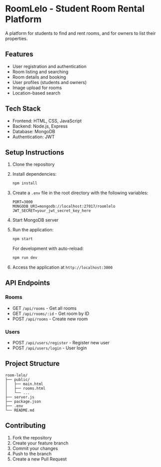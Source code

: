 # RoomLelo - Student Room Rental Platform

A platform for students to find and rent rooms, and for owners to list their properties.

## Features

- User registration and authentication
- Room listing and searching
- Room details and booking
- User profiles (students and owners)
- Image upload for rooms
- Location-based search

## Tech Stack

- Frontend: HTML, CSS, JavaScript
- Backend: Node.js, Express
- Database: MongoDB
- Authentication: JWT

## Setup Instructions

1. Clone the repository
2. Install dependencies:
   ```bash
   npm install
   ```

3. Create a `.env` file in the root directory with the following variables:
   ```
   PORT=3000
   MONGODB_URI=mongodb://localhost:27017/roomlelo
   JWT_SECRET=your_jwt_secret_key_here
   ```

4. Start MongoDB server

5. Run the application:
   ```bash
   npm start
   ```

   For development with auto-reload:
   ```bash
   npm run dev
   ```

6. Access the application at `http://localhost:3000`

## API Endpoints

### Rooms
- GET `/api/rooms` - Get all rooms
- GET `/api/rooms/:id` - Get room by ID
- POST `/api/rooms` - Create new room

### Users
- POST `/api/users/register` - Register new user
- POST `/api/users/login` - User login

## Project Structure

```
room-lelo/
├── public/
│   ├── main.html
│   ├── rooms.html
│   └── ...
├── server.js
├── package.json
├── .env
└── README.md
```

## Contributing

1. Fork the repository
2. Create your feature branch
3. Commit your changes
4. Push to the branch
5. Create a new Pull Request 